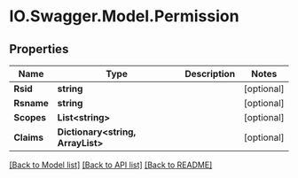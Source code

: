 # IO.Swagger.Model.Permission
## Properties

Name | Type | Description | Notes
------------ | ------------- | ------------- | -------------
**Rsid** | **string** |  | [optional] 
**Rsname** | **string** |  | [optional] 
**Scopes** | **List&lt;string&gt;** |  | [optional] 
**Claims** | **Dictionary&lt;string, ArrayList&gt;** |  | [optional] 

[[Back to Model list]](../README.md#documentation-for-models) [[Back to API list]](../README.md#documentation-for-api-endpoints) [[Back to README]](../README.md)

